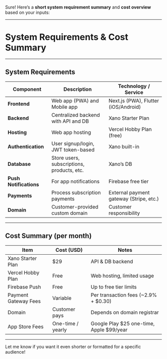 Sure! Here’s a **short system requirement summary** and **cost overview** based on your inputs:

---

# System Requirements & Cost Summary

---

## System Requirements

| Component              | Description                                | Technology / Service                    |
| ---------------------- | ------------------------------------------ | --------------------------------------- |
| **Frontend**           | Web app (PWA) and Mobile app               | Next.js (PWA), Flutter (iOS/Android)    |
| **Backend**            | Centralized backend with API and DB        | Xano Starter Plan                       |
| **Hosting**            | Web app hosting                            | Vercel Hobby Plan (free)                |
| **Authentication**     | User signup/login, JWT token-based         | Xano built-in                           |
| **Database**           | Store users, subscriptions, products, etc. | Xano’s DB                               |
| **Push Notifications** | For app notifications                      | Firebase free tier                      |
| **Payments**           | Process subscription payments              | External payment gateway (Stripe, etc.) |
| **Domain**             | Customer-provided custom domain            | Customer responsibility                 |

---

## Cost Summary (per month)

| Item                 | Cost (USD)        | Notes                                      |
| -------------------- | ----------------- | ------------------------------------------ |
| Xano Starter Plan    | \$29              | API & DB backend                           |
| Vercel Hobby Plan    | Free              | Web hosting, limited usage                 |
| Firebase Push        | Free              | Up to free tier limits                     |
| Payment Gateway Fees | Variable          | Per transaction fees (\~2.9% + \$0.30)     |
| Domain               | Customer pays     | Depends on domain registrar                |
| App Store Fees       | One-time / yearly | Google Play \$25 one-time, Apple \$99/year |

---

Let me know if you want it even shorter or formatted for a specific audience!
